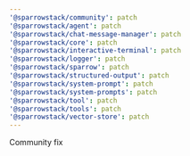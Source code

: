 ```yaml
---
'@sparrowstack/community': patch
'@sparrowstack/agent': patch
'@sparrowstack/chat-message-manager': patch
'@sparrowstack/core': patch
'@sparrowstack/interactive-terminal': patch
'@sparrowstack/logger': patch
'@sparrowstack/sparrow': patch
'@sparrowstack/structured-output': patch
'@sparrowstack/system-prompt': patch
'@sparrowstack/system-prompts': patch
'@sparrowstack/tool': patch
'@sparrowstack/tools': patch
'@sparrowstack/vector-store': patch
---
```


Community fix

